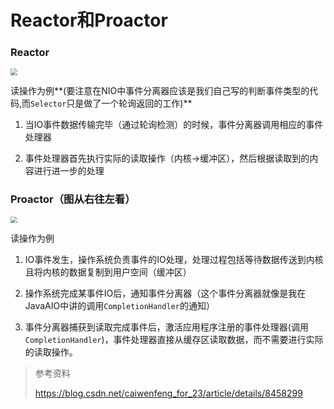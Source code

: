 # Reactor和Proactor

###  Reactor

<img src="E:\Typora\resources\Java\IO\Recator.png" style="zoom:67%;" />

读操作为例**(要注意在NIO中事件分离器应该是我们自己写的判断事件类型的代码,而`Selector`只是做了一个轮询返回的工作)**

1. 当IO事件数据传输完毕（通过轮询检测）的时候，事件分离器调用相应的事件处理器

2. 事件处理器首先执行实际的读取操作（内核→缓冲区），然后根据读取到的内容进行进一步的处理

### Proactor（图从右往左看）

<img src="E:\Typora\resources\Java\IO\Proactor.png" style="zoom:67%;" />

读操作为例

1. IO事件发生，操作系统负责事件的IO处理，处理过程包括等待数据传送到内核且将内核的数据复制到用户空间（缓冲区）

2. 操作系统完成某事件IO后，通知事件分离器（这个事件分离器就像是我在JavaAIO中讲的调用`CompletionHandler`的通知）

3. 事件分离器捕获到读取完成事件后，激活应用程序注册的事件处理器(调用`CompletionHandler`)，事件处理器直接从缓存区读取数据，而不需要进行实际的读取操作。
   



> 参考资料
>
> https://blog.csdn.net/caiwenfeng_for_23/article/details/8458299
